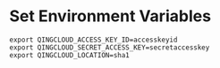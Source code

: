 # Set Environment Variables

```
export QINGCLOUD_ACCESS_KEY_ID=accesskeyid
export QINGCLOUD_SECRET_ACCESS_KEY=secretaccesskey
export QINGCLOUD_LOCATION=sha1
```